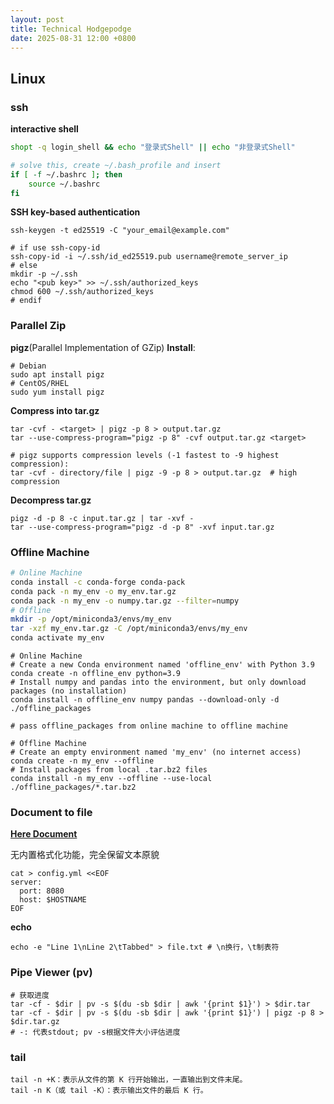 ```yaml
---
layout: post
title: Technical Hodgepodge
date: 2025-08-31 12:00 +0800
---
```


## Linux

### ssh
**interactive shell**
```bash
shopt -q login_shell && echo "登录式Shell" || echo "非登录式Shell"

# solve this, create ~/.bash_profile and insert
if [ -f ~/.bashrc ]; then
    source ~/.bashrc
fi
```

**SSH key-based authentication**
```shell
ssh-keygen -t ed25519 -C "your_email@example.com"

# if use ssh-copy-id
ssh-copy-id -i ~/.ssh/id_ed25519.pub username@remote_server_ip
# else
mkdir -p ~/.ssh
echo "<pub key>" >> ~/.ssh/authorized_keys
chmod 600 ~/.ssh/authorized_keys
# endif
```


### Parallel Zip
**pigz**(Parallel Implementation of GZip)
**Install**:
```shell
# Debian
sudo apt install pigz
# CentOS/RHEL
sudo yum install pigz
```
**Compress into tar.gz**
```shell
tar -cvf - <target> | pigz -p 8 > output.tar.gz
tar --use-compress-program="pigz -p 8" -cvf output.tar.gz <target>

# pigz supports compression levels (-1 fastest to -9 highest compression):
tar -cvf - directory/file | pigz -9 -p 8 > output.tar.gz  # high compression
```

**Decompress tar.gz**
```shell
pigz -d -p 8 -c input.tar.gz | tar -xvf -
tar --use-compress-program="pigz -d -p 8" -xvf input.tar.gz
```


### Offline Machine
```bash
# Online Machine
conda install -c conda-forge conda-pack
conda pack -n my_env -o my_env.tar.gz
conda pack -n my_env -o numpy.tar.gz --filter=numpy 
# Offline
mkdir -p /opt/miniconda3/envs/my_env 
tar -xzf my_env.tar.gz -C /opt/miniconda3/envs/my_env
conda activate my_env
```

```shell
# Online Machine
# Create a new Conda environment named 'offline_env' with Python 3.9
conda create -n offline_env python=3.9  
# Install numpy and pandas into the environment, but only download packages (no installation)
conda install -n offline_env numpy pandas --download-only -d ./offline_packages

# pass offline_packages from online machine to offline machine

# Offline Machine
# Create an empty environment named 'my_env' (no internet access)
conda create -n my_env --offline  
# Install packages from local .tar.bz2 files
conda install -n my_env --offline --use-local ./offline_packages/*.tar.bz2
```


### Document to file
[**Here Document**](https://en.wikipedia.org/wiki/Here_document)

无内置格式化功能，完全保留文本原貌
```shell
cat > config.yml <<EOF
server:
  port: 8080
  host: $HOSTNAME
EOF
```

**echo**
```shell
echo -e "Line 1\nLine 2\tTabbed" > file.txt # \n换行，\t制表符
```


### Pipe Viewer (pv)
```shell
# 获取进度
tar -cf - $dir | pv -s $(du -sb $dir | awk '{print $1}') > $dir.tar
tar -cf - $dir | pv -s $(du -sb $dir | awk '{print $1}') | pigz -p 8 > $dir.tar.gz
# -: 代表stdout; pv -s根据文件大小评估进度
```

### tail
```shell
tail -n +K：表示​​从文件的第 K 行开始输出，一直输出到文件末尾​​。
tail -n K（或 tail -K）：表示​​输出文件的最后 K 行​​。
```
